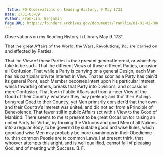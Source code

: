```yaml
---
 Title: FO-Observations on Reading History, 9 May 1731
Date: 1731-05-09
Author: Franklin, Benjamin
Page URL: https://founders.archives.gov/documents/Franklin/01-01-02-0060
---
```



  Observations on my Reading History in Library
  May 9. 1731.

That the great Affairs of the World, the Wars, Revolutions, &c. are carried on and effected by Parties.

That the View of these Parties is their present general Interest, or what they take to be such.
That the different Views of these different Parties, occasion all Confusion.
That while a Party is carrying on a general Design, each Man has his particular private Interest in View.
That as soon as a Party has gain’d its general Point, each Member becomes intent upon his particular Interest, which thwarting others, breaks that Party into Divisions, and occasions more Confusion.
That few in Public Affairs act from a meer View of the Good of their Country, whatever they may pretend; and tho’ their Actings bring real Good to their Country, yet Men primarily consider’d that their own and their Country’s Interest was united, and did not act from a Principle of Benevolence.
That fewer still in public Affairs act with a View to the Good of Mankind.
There seems to me at present to be great Occasion for raising an united Party for Virtue, by forming the Virtuous and good Men of all Nations into a regular Body, to be govern’d by suitable good and wise Rules, which good and wise Men may probably be more unanimous in their Obedience to, than common People are to common Laws.
I at present think, that whoever attempts this aright, and is well qualified, cannot fail of pleasing God, and of meeting with Success.
B. F.


